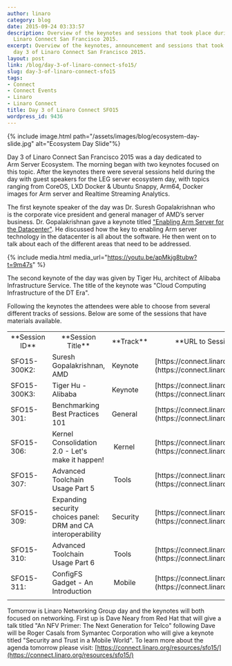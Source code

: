```yaml
---
author: linaro
category: blog
date: 2015-09-24 03:33:57
description: Overview of the keynotes and sessions that took place during day 3 of
  Linaro Connect San Francisco 2015.
excerpt: Overview of the keynotes, announcement and sessions that took place during
  day 3 of Linaro Connect San Francisco 2015.
layout: post
link: /blog/day-3-of-linaro-connect-sfo15/
slug: day-3-of-linaro-connect-sfo15
tags:
- Connect
- Connect Events
- Linaro
- Linaro Connect
title: Day 3 of Linaro Connect SFO15
wordpress_id: 9436
---
```


{% include image.html path="/assets/images/blog/ecosystem-day-slide.jpg" alt="Ecosystem Day Slide"%}

Day 3 of Linaro Connect San Francisco 2015 was a day dedicated to Arm Server Ecosystem. The morning began with two keynotes focused on this topic. After the keynotes there were several sessions held during the day with guest speakers for the LEG server ecosystem day, with topics ranging from CoreOS, LXD Docker & Ubuntu Snappy, Arm64, Docker images for Arm server and Realtime Streaming Analytics.

The first keynote speaker of the day was Dr. Suresh Gopalakrishnan who is the corporate vice president and general manager of AMD’s server business. Dr. Gopalakrishnan gave a keynote titled ["Enabling Arm Server for the Datacenter"](https://youtu.be/apMkjg8tubw?t=9m47s). He discussed how the key to enabling Arm server technology in the datacenter is all about the software. He then went on to talk about each of the different areas that need to be addressed.

{% include media.html media_url="https://youtu.be/apMkjg8tubw?t=9m47s" %}

The second keynote of the day was given by Tiger Hu, architect of Alibaba Infrastructure Service. The title of the keynote was "Cloud Computing Infrastructure of the DT Era".

Following the keynotes the attendees were able to choose from several different tracks of sessions. Below are some of the sessions that have materials available.

<table width="1020" class="table responsive-table">
<tbody >
<tr >

<td width="90" style="text-align: center;" markdown="1">
**Session ID**
</td>

<td width="347" style="text-align: center;" markdown="1">
**Session Title**
</td>

<td width="64" style="text-align: center;" markdown="1">
**Track**
</td>

<td width="519" style="text-align: center;" markdown="1">
**URL to Session Information**
</td>
</tr>
<tr >

<td width="90" markdown="1">
SFO15-300K2:
</td>

<td width="347" markdown="1">
Suresh Gopalakrishnan, AMD
</td>

<td width="64" markdown="1">
Keynote
</td>

<td width="519" markdown="1">
[https://connect.linaro.org/resources/sfo15/](https://connect.linaro.org/resources/sfo15/)
</td>
</tr>
<tr >

<td width="90" markdown="1">
SFO15-300K3:
</td>

<td width="347" markdown="1">
Tiger Hu - Alibaba
</td>

<td width="64" markdown="1">
Keynote
</td>

<td width="519" markdown="1">
[https://connect.linaro.org/resources/sfo15/](https://connect.linaro.org/resources/sfo15/)
</td>
</tr>
<tr >

<td width="90" markdown="1">
SFO15-301:
</td>

<td width="347" markdown="1">
Benchmarking Best Practices 101
</td>

<td width="64" markdown="1">
General
</td>

<td width="519" markdown="1">
[https://connect.linaro.org/resources/sfo15/](https://connect.linaro.org/resources/sfo15/)
</td>
</tr>
<tr >

<td width="90" markdown="1">
SFO15-306:
</td>

<td width="347" markdown="1">
Kernel Consolidation 2.0 - Let's make it happen!
</td>

<td width="64" markdown="1">
 Kernel
</td>

<td width="519" markdown="1">
[https://connect.linaro.org/resources/sfo15/](https://connect.linaro.org/resources/sfo15/)
</td>
</tr>
<tr >

<td width="90" markdown="1">
SFO15-307:
</td>

<td width="347" markdown="1">
Advanced Toolchain Usage Part 5
</td>

<td width="64" markdown="1">
 Tools
</td>

<td width="519" markdown="1">
[https://connect.linaro.org/resources/sfo15/](https://connect.linaro.org/resources/sfo15/)
</td>
</tr>
<tr >

<td width="90" markdown="1">
SFO15-309:
</td>

<td width="347" markdown="1">
Expanding security choices panel: DRM and CA interoperability
</td>

<td width="64" markdown="1">
Security
</td>

<td width="519" markdown="1">
[https://connect.linaro.org/resources/sfo15/](https://connect.linaro.org/resources/sfo15/)
</td>
</tr>
<tr >

<td width="90" markdown="1">
SFO15-310:
</td>

<td width="347" markdown="1">
Advanced Toolchain Usage Part 6
</td>

<td width="64" markdown="1">
 Tools
</td>

<td width="519" markdown="1">
[https://connect.linaro.org/resources/sfo15/](https://connect.linaro.org/resources/sfo15/)
</td>
</tr>
<tr >

<td width="90" markdown="1">
SFO15-311:
</td>

<td width="347" markdown="1">
ConfigFS Gadget - An Introduction
</td>

<td width="64" markdown="1">
 Mobile
</td>

<td width="519" markdown="1">
[https://connect.linaro.org/resources/sfo15/](https://connect.linaro.org/resources/sfo15/)
</td>
</tr>
<tr >

<td width="90" markdown="1">

</td>

<td width="347" markdown="1">

</td>

<td width="64" markdown="1">

</td>

<td width="519" markdown="1">

</td>
</tr>
</tbody>
</table>

Tomorrow is Linaro Networking Group day and the keynotes will both focused on networking. First up is Dave Neary from Red Hat that will give a talk titled "An NFV Primer: The Next Generation for Telco" following Dave will be Roger Casals from Symantec Corporation who will give a keynote titled "Security and Trust in a Mobile World". To learn more about the agenda tomorrow please visit: [https://connect.linaro.org/resources/sfo15/](https://connect.linaro.org/resources/sfo15/)